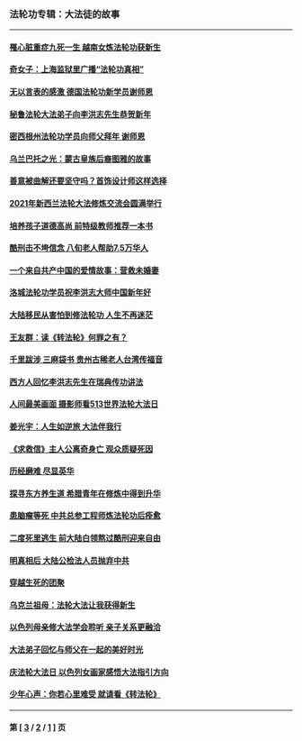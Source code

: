 ### 法轮功专辑：大法徒的故事
---
#### [罹心脏重症九死一生 越南女炼法轮功获新生](../../pages/nf1147481/n13732766.md?06150430) 
#### [奇女子：上海监狱里广播“法轮功真相”](../../pages/nf1147481/n13726443.md?06150430) 
#### [无以言表的感激 德国法轮功新学员谢师恩](../../pages/nf1147481/n13543790.md?06150430) 
#### [秘鲁法轮大法弟子向李洪志先生恭贺新年](../../pages/nf1147481/n13540182.md?06150430) 
#### [密西根州法轮功学员向师父拜年 谢师恩](../../pages/nf1147481/n13538183.md?06150430) 
#### [乌兰巴托之光：蒙古皇族后裔图雅的故事](../../pages/nf1147481/n13155759.md?06150430) 
#### [善意被曲解还要坚守吗？首饰设计师这样选择](../../pages/nf1147481/n13077575.md?06150430) 
#### [2021年新西兰法轮大法修炼交流会圆满举行](../../pages/nf1147481/n13033149.md?06150430) 
#### [培养孩子道德高尚 前特级教师推荐一本书](../../pages/nf1147481/n12938640.md?06150430) 
#### [酷刑击不垮信念 八旬老人帮助7.5万华人](../../pages/nf1147481/n12880712.md?06150430) 
#### [一个来自共产中国的爱情故事：营救未婚妻](../../pages/nf1147481/n12778386.md?06150430) 
#### [洛城法轮功学员祝李洪志大师中国新年好](../../pages/nf1147481/n12724685.md?06150430) 
#### [大陆移民从害怕到修法轮功 人生不再迷茫](../../pages/nf1147481/n12414325.md?06150430) 
#### [王友群：读《转法轮》何罪之有？](../../pages/nf1147481/n12408647.md?06150430) 
#### [千里跋涉 三麻袋书 贵州古稀老人台湾传福音](../../pages/nf1147481/n12198750.md?06150430) 
#### [西方人回忆李洪志先生在瑞典传功讲法](../../pages/nf1147481/n12099607.md?06150430) 
#### [人间最美画面 摄影师看513世界法轮大法日](../../pages/nf1147481/n12094118.md?06150430) 
#### [姜光宇：人生如逆旅 大法伴我行](../../pages/nf1147481/n12088664.md?06150430) 
#### [《求救信》主人公离奇身亡 观众质疑死因](../../pages/nf1147481/n11845215.md?06150430) 
#### [历经磨难 尽显英华](../../pages/nf1147481/n11723297.md?06150430) 
#### [探寻东方养生道 希腊青年在修炼中得到升华](../../pages/nf1147481/n11494502.md?06150430) 
#### [患脑瘤等死 中共总参工程师炼法轮功后痊愈](../../pages/nf1147481/n11466682.md?06150430) 
#### [二度死里逃生 前大陆白领熬过酷刑迎来自由](../../pages/nf1147481/n11368594.md?06150430) 
#### [明真相后 大陆公检法人员抛弃中共](../../pages/nf1147481/n11358618.md?06150430) 
#### [穿越生死的团聚](../../pages/nf1147481/n11258922.md?06150430) 
#### [乌克兰祖母：法轮大法让我获得新生](../../pages/nf1147481/n11269457.md?06150430) 
#### [以色列母亲修大法学会聆听 亲子关系更融洽](../../pages/nf1147481/n11268195.md?06150430) 
#### [大法弟子回忆与师父在一起的美好时光](../../pages/nf1147481/n11267759.md?06150430) 
#### [庆法轮大法日 以色列女画家感悟大法指引方向](../../pages/nf1147481/n11267735.md?06150430) 
#### [少年心声：你若心里难受 就请看《转法轮》](../../pages/nf1147481/n11267496.md?06150430) 

---
#### 第 [ [3](./3.md?06150430) / [2](./2.md?06150430) / [1](./1.md?06150430) ] 页

